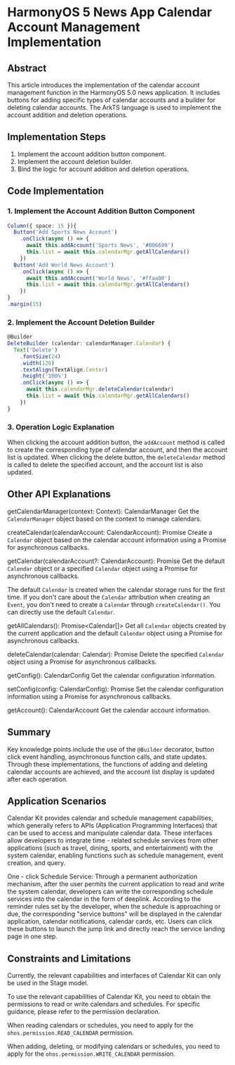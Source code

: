 # HarmonyOS 5 News App Calendar Account Management Implementation

## Abstract
This article introduces the implementation of the calendar account management function in the HarmonyOS 5.0 news application. It includes buttons for adding specific types of calendar accounts and a builder for deleting calendar accounts. The ArkTS language is used to implement the account addition and deletion operations.

## Implementation Steps
1. Implement the account addition button component.
2. Implement the account deletion builder.
3. Bind the logic for account addition and deletion operations.

## Code Implementation
### 1. Implement the Account Addition Button Component
```typescript
Column({ space: 15 }){ 
  Button('Add Sports News Account') 
    .onClick(async () => { 
      await this.addAccount('Sports News', '#006699') 
      this.list = await this.calendarMgr.getAllCalendars() 
    }) 
  Button('Add World News Account') 
    .onClick(async () => { 
      await this.addAccount('World News', '#ffaa00') 
      this.list = await this.calendarMgr.getAllCalendars() 
    }) 
} 
.margin(15) 
```

### 2. Implement the Account Deletion Builder
```typescript
@Builder 
DeleteBuilder (calendar: calendarManager.Calendar) { 
  Text('Delete') 
    .fontSize(24) 
    .width(120) 
    .textAlign(TextAlign.Center) 
    .height('100%') 
    .onClick(async () => { 
      await this.calendarMgr.deleteCalendar(calendar) 
      this.list = await this.calendarMgr.getAllCalendars() 
    }) 
} 
```

### 3. Operation Logic Explanation
When clicking the account addition button, the `addAccount` method is called to create the corresponding type of calendar account, and then the account list is updated. When clicking the delete button, the `deleteCalendar` method is called to delete the specified account, and the account list is also updated.

## Other API Explanations

getCalendarManager(context: Context): CalendarManager	Get the `CalendarManager` object based on the context to manage calendars.

createCalendar(calendarAccount: CalendarAccount): Promise<Calendar>	Create a `Calendar` object based on the calendar account information using a Promise for asynchronous callbacks.

getCalendar(calendarAccount?: CalendarAccount): Promise<Calendar>
Get the default `Calendar` object or a specified `Calendar` object using a Promise for asynchronous callbacks.

The default `Calendar` is created when the calendar storage runs for the first time. If you don't care about the `Calendar` attribution when creating an `Event`, you don't need to create a `Calendar` through `createCalendar()`. You can directly use the default `Calendar`.

getAllCalendars(): Promise<Calendar[]>	Get all `Calendar` objects created by the current application and the default `Calendar` object using a Promise for asynchronous callbacks.

deleteCalendar(calendar: Calendar): Promise<void>	Delete the specified `Calendar` object using a Promise for asynchronous callbacks.

getConfig(): CalendarConfig	Get the calendar configuration information.

setConfig(config: CalendarConfig): Promise<void>	Set the calendar configuration information using a Promise for asynchronous callbacks.

getAccount(): CalendarAccount	Get the calendar account information.

## Summary
Key knowledge points include the use of the `@Builder` decorator, button click event handling, asynchronous function calls, and state updates. Through these implementations, the functions of adding and deleting calendar accounts are achieved, and the account list display is updated after each operation.

## Application Scenarios
Calendar Kit provides calendar and schedule management capabilities, which generally refers to APIs (Application Programming Interfaces) that can be used to access and manipulate calendar data. These interfaces allow developers to integrate time - related schedule services from other applications (such as travel, dining, sports, and entertainment) with the system calendar, enabling functions such as schedule management, event creation, and query.

One - click Schedule Service: Through a permanent authorization mechanism, after the user permits the current application to read and write the system calendar, developers can write the corresponding schedule services into the calendar in the form of deeplink. According to the reminder rules set by the developer, when the schedule is approaching or due, the corresponding "service buttons" will be displayed in the calendar application, calendar notifications, calendar cards, etc. Users can click these buttons to launch the jump link and directly reach the service landing page in one step.

## Constraints and Limitations
Currently, the relevant capabilities and interfaces of Calendar Kit can only be used in the Stage model.

To use the relevant capabilities of Calendar Kit, you need to obtain the permissions to read or write calendars and schedules. For specific guidance, please refer to the permission declaration.

When reading calendars or schedules, you need to apply for the `ohos.permission.READ_CALENDAR` permission.

When adding, deleting, or modifying calendars or schedules, you need to apply for the `ohos.permission.WRITE_CALENDAR` permission.